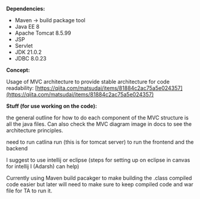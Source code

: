 **Dependencies:**

- Maven -> build package tool
- Java EE 8
- Apache Tomcat 8.5.99
- JSP
- Servlet
- JDK 21.0.2
- JDBC 8.0.23

**Concept:**

Usage of MVC architecture to provide stable architecture for code readability:
[https://qiita.com/matsudai/items/81884c2ac75a5e024357](https://qiita.com/matsudai/items/81884c2ac75a5e024357)

**Stuff (for use working on the code):**

the general outline for how to do each component of the MVC structure is all the java files. Can also check the MVC diagram image in docs to see the architecture principles.

need to run catlina run (this is for tomcat server) to run the frontend and the backend

I suggest to use intellij or eclipse (steps for setting up on eclipse in canvas for intellij I (Adarsh) can help)

Currently using Maven build pacakger to make building the .class compiled code easier but later will need to make sure to keep compiled code and war file for TA to run it.